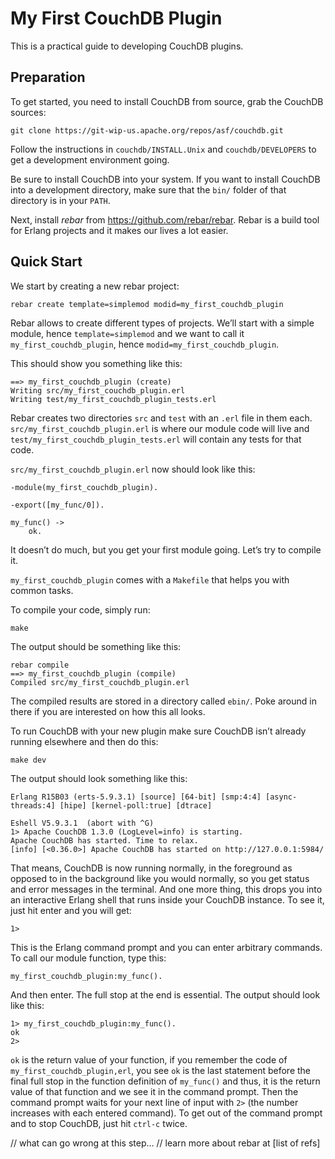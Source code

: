 # My First CouchDB Plugin

This is a practical guide to developing CouchDB plugins.


## Preparation

To get started, you need to install CouchDB from source, grab the CouchDB sources:

    git clone https://git-wip-us.apache.org/repos/asf/couchdb.git

Follow the instructions in `couchdb/INSTALL.Unix` and `couchdb/DEVELOPERS` to get a development environment going.

Be sure to install CouchDB into your system. If you want to install CouchDB into a development directory, make sure that the `bin/` folder of that directory is in your `PATH`.

Next, install *rebar* from <https://github.com/rebar/rebar>. Rebar is a build tool for Erlang projects and it makes our lives a lot easier.


## Quick Start

We start by creating a new rebar project:

    rebar create template=simplemod modid=my_first_couchdb_plugin

Rebar allows to create different types of projects. We’ll start with a simple module, hence `template=simplemod` and we want to call it `my_first_couchdb_plugin`, hence `modid=my_first_couchdb_plugin`.

This should show you something like this:

    ==> my_first_couchdb_plugin (create)
    Writing src/my_first_couchdb_plugin.erl
    Writing test/my_first_couchdb_plugin_tests.erl

Rebar creates two directories `src` and `test` with an `.erl` file in them each. `src/my_first_couchdb_plugin.erl` is where our module code will live and `test/my_first_couchdb_plugin_tests.erl` will contain any tests for that code.

`src/my_first_couchdb_plugin.erl` now should look like this:

    -module(my_first_couchdb_plugin).

    -export([my_func/0]).

    my_func() ->
        ok.

It doesn’t do much, but you get your first module going. Let’s try to compile it.

`my_first_couchdb_plugin` comes with a `Makefile` that helps you with common tasks.

To compile your code, simply run:

    make

The output should be something like this:

    rebar compile
    ==> my_first_couchdb_plugin (compile)
    Compiled src/my_first_couchdb_plugin.erl

The compiled results are stored in a directory called `ebin/`. Poke around in there if you are interested on how this all looks.

To run CouchDB with your new plugin make sure CouchDB isn’t already running elsewhere and then do this:

    make dev

The output should look something like this:


    Erlang R15B03 (erts-5.9.3.1) [source] [64-bit] [smp:4:4] [async-threads:4] [hipe] [kernel-poll:true] [dtrace]

    Eshell V5.9.3.1  (abort with ^G)
    1> Apache CouchDB 1.3.0 (LogLevel=info) is starting.
    Apache CouchDB has started. Time to relax.
    [info] [<0.36.0>] Apache CouchDB has started on http://127.0.0.1:5984/

That means, CouchDB is now running normally, in the foreground as opposed to in the background like you would normally, so you get status and error messages in the terminal. And one more thing, this drops you into an interactive Erlang shell that runs inside your CouchDB instance. To see it, just hit enter and you will get:

    1>

This is the Erlang command prompt and you can enter arbitrary commands. To call our module function, type this:

    my_first_couchdb_plugin:my_func().

And then enter. The full stop at the end is essential. The output should look like this:

    1> my_first_couchdb_plugin:my_func().
    ok
    2>

`ok` is the return value of your function, if you remember the code of `my_first_couchdb_plugin,erl`, you see `ok` is the last statement before the final full stop in the function definition of `my_func()` and thus, it is the return value of that function and we see it in the command prompt. Then the command prompt waits for your next line of input with `2>` (the number increases with each entered command). To get out of the command prompt and to stop CouchDB, just hit `ctrl-c` twice.



// what can go wrong at this step...
// learn more about rebar at [list of refs]